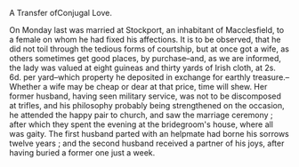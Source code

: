   A Transfer ofConjugal Love.  On Monday last was married at Stockport, an inhabitant of Macclesfield, to a female on whom he had fixed his affections. It is to be observed, that he did not toil through the tedious forms of courtship, but at once got a wife, as others sometimes get good places, by purchase–and, as we are informed, the lady was valued at eight guineas and thirty yards of Irish cloth, at 2s. 6d. per yard–which property he deposited in exchange for earthly treasure.–Whether a wife may be cheap or dear at that price, time will shew. Her former husband, having seen military service, was not to be discomposed at trifles, and his philosophy probably being strengthened on the occasion, he attended the happy pair to church, and saw the marriage ceremony ; after which they spent the evening at the bridegroom's house, where all was gaity. The first husband parted with an helpmate had borne his sorrows twelve years ; and the second husband received a partner of his joys, after having buried a former one just a week.